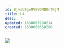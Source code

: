 ```yaml
---
id: BjvsU2gw9VEVOMBUnTNjM
title: L4
desc: ''
updated: 1630067980214
created: 1630065658206
---
```



![](/assets/images/2021-08-27-17-45-28.png)
